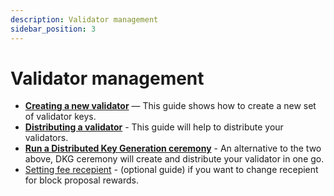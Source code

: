 ```yaml
---
description: Validator management
sidebar_position: 3
---
```


# Validator management

- [**Creating a new validator**](./creating-a-new-validator.md) — This guide shows how to create a new set of validator keys.
- [**Distributing a validator**](distributing-a-validator.md) - This guide will help to distribute your validators.
- [**Run a Distributed Key Generation ceremony**](./dkg-ceremony.md) - An alternative to the two above, DKG ceremony will create and distribute your validator in one go. 
- [Setting fee recepient](./setting-fee-recipient-address.md) - (optional guide) if you want to change recepient for block proposal rewards.